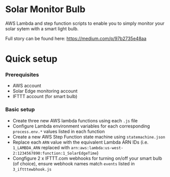# Solar Monitor Bulb

AWS Lambda and step function scripts to enable you to simply monitor your solar sytem with a smart light bulb.

Full story can be found here: https://medium.com/p/97b2735e48aa

# Quick setup

### Prerequisites

- AWS account
- Solar Edge monitoring account
- IFTTT account (for smart bulb)

### Basic setup

- Create three new AWS lambda functions using each `.js` file
- Configure Lambda environment variables for each corresponding `process.env.*` values listed in each function
- Create a new AWS Step Function state machine using `statemachine.json`
- Replace each `ARN` value with the equivalent Lambda ARN IDs (i.e. `1_LAMBDA_ARN` replaced with `arn:aws:lambda:us-west-2:1234567890:function:1_SolarEdgeTime`)
- Congfigure 2 x IFTTT.com webhooks for turning on/off your smart bulb (of choice), ensure webhook names match `events` listed in `3_iftttewbhook.js`
